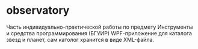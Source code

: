 # observatory
Часть индивидуально-практической работы по  предмету Инструменты и средства программирования (БГУИР) 
WPF-приложение для каталога звезд и планет, сам католог хранится в виде XML-файла. 
